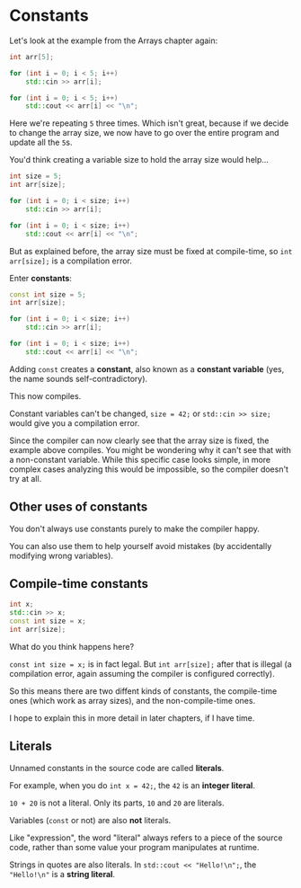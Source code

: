 # Constants

Let's look at the example from the Arrays chapter again:
```cpp
int arr[5];

for (int i = 0; i < 5; i++)
    std::cin >> arr[i];

for (int i = 0; i < 5; i++)
    std::cout << arr[i] << "\n";
```

Here we're repeating `5` three times. Which isn't great, because if we decide to change the array size, we now have to go over the entire program and update all the `5`s.

You'd think creating a variable size to hold the array size would help...
```cpp
int size = 5;
int arr[size];

for (int i = 0; i < size; i++)
    std::cin >> arr[i];

for (int i = 0; i < size; i++)
    std::cout << arr[i] << "\n";
```
But as explained before, the array size must be fixed at compile-time, so `int arr[size];` is a compilation error.

Enter **constants**:

```cpp
const int size = 5;
int arr[size];

for (int i = 0; i < size; i++)
    std::cin >> arr[i];

for (int i = 0; i < size; i++)
    std::cout << arr[i] << "\n";
```

Adding `const` creates a **constant**, also known as a **constant variable** (yes, the name sounds self-contradictory).

This now compiles.

Constant variables can't be changed, `size = 42;` or `std::cin >> size;` would give you a compilation error.

Since the compiler can now clearly see that the array size is fixed, the example above compiles. You might be wondering why it can't see that with a non-constant variable. While this specific case looks simple, in more complex cases analyzing this would be impossible, so the compiler doesn't try at all.

## Other uses of constants

You don't always use constants purely to make the compiler happy.

You can also use them to help yourself avoid mistakes (by accidentally modifying wrong variables).

## Compile-time constants

```cpp
int x;
std::cin >> x;
const int size = x;
int arr[size];
```
What do you think happens here?

`const int size = x;` is in fact legal. But `int arr[size];` after that is illegal (a compilation error, again assuming the compiler is configured correctly).

So this means there are two diffent kinds of constants, the compile-time ones (which work as array sizes), and the non-compile-time ones.

I hope to explain this in more detail in later chapters, if I have time.


## Literals

Unnamed constants in the source code are called **literals**.

For example, when you do `int x = 42;`, the `42` is an **integer literal**.

`10 + 20` is not a literal. Only its parts, `10` and `20` are literals.

Variables (`const` or not) are also **not** literals.

Like "expression", the word "literal" always refers to a piece of the source code, rather than some value your program manipulates at runtime.

Strings in quotes are also literals. In `std::cout << "Hello!\n";`, the `"Hello!\n"` is a **string literal**.
